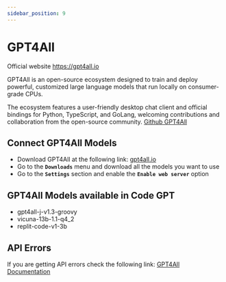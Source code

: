 ```yaml
---
sidebar_position: 9
---
```


# GPT4All

Official website https://gpt4all.io

GPT4All is an open-source ecosystem designed to train and deploy powerful, customized large language models that run locally on consumer-grade CPUs. 

The ecosystem features a user-friendly desktop chat client and official bindings for Python, TypeScript, and GoLang, welcoming contributions and collaboration from the open-source community. [Github GPT4All](https://github.com/nomic-ai/gpt4all)

## Connect GPT4All Models
  - Download GPT4All at the following link: [gpt4all.io](https://gpt4all.io/)
  - Go to the **`Downloads`** menu and download all the models you want to use
  - Go to the **`Settings`** section and enable the **`Enable web server`** option

## GPT4All Models available in Code GPT
- gpt4all-j-v1.3-groovy
- vicuna-13b-1.1-q4_2
- replit-code-v1-3b

## API Errors
If you are getting API errors check the following link: [GPT4All Documentation](https://docs.gpt4all.io/index.html)